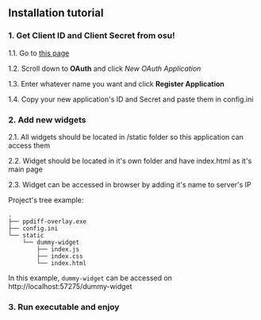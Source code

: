 ## Installation tutorial

### 1. Get Client ID and Client Secret from osu!
1.1. Go to [this page](https://osu.ppy.sh/home/account/edit)

1.2. Scroll down to __OAuth__ and click _New OAuth Application_

1.3. Enter whatever name you want and click __Register Application__

1.4. Copy your new application's ID and Secret and paste them in config.ini

### 2. Add new widgets
2.1. All widgets should be located in /static folder so this application can access them

2.2. Widget should be located in it's own folder and have index.html as it's main page

2.3. Widget can be accessed in browser by adding it's name to server's IP

Project's tree example: 
```
.
├── ppdiff-overlay.exe
├── config.ini
└── static
    └── dummy-widget
        ├── index.js
        ├── index.css
        └── index.html
```

In this example, `dummy-widget` can be accessed on http://localhost:57275/dummy-widget

### 3. Run executable and enjoy
